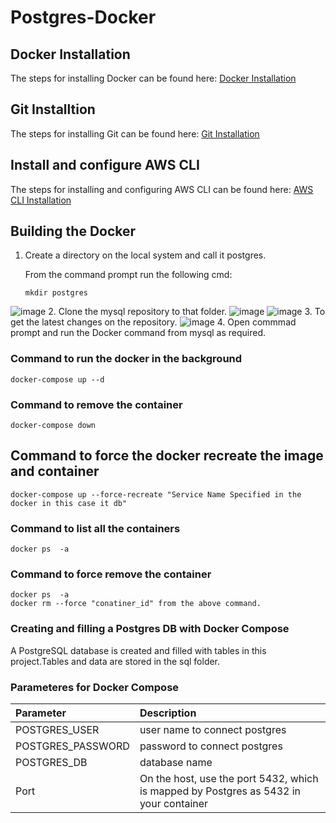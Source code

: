 # Postgres-Docker
## Docker Installation 
The steps for installing Docker can be found here:
  [Docker Installation](https://github.com/syntaxboard/docker-installation)
## Git Installtion 
The steps for installing Git can be found here:
  [Git Installation](https://github.com/syntaxboard/git-installtion)
## Install and configure AWS CLI
The steps for installing and configuring AWS CLI can be found here:
  [AWS CLI Installation](https://github.com/syntaxboard/aws-cli-installation)
## Building the Docker
1. Create a directory on the local system and call it postgres.
   
   From the command prompt run the following cmd:
   
   ```
   mkdir postgres
   
   ```
   
   
  ![image](https://user-images.githubusercontent.com/51730523/175397289-13dc6e85-fc9e-482c-9d9e-313412986cd7.png)
2. Clone the mysql repository to that folder.
  ![image](https://user-images.githubusercontent.com/51730523/175397784-8c7895c8-93c5-40d7-ac88-2d67f6b95f7f.png)
  ![image](https://user-images.githubusercontent.com/51730523/175398164-7fbb400e-67d9-4fa7-b99d-4a4a3496d6b7.png)
3. To get the latest changes on the repository.
   ![image](https://user-images.githubusercontent.com/51730523/175399685-61d0eb7d-04bd-42f4-8efe-2f067a5940a1.png)
4. Open commmad prompt and run the Docker command from mysql as required.

### Command to run the docker in the background
   ```
   docker-compose up --d
   ```
### Command to remove the container 
   ```
   docker-compose down
   ```
## Command to force the docker recreate the image and container
   ```
   docker-compose up --force-recreate "Service Name Specified in the docker in this case it db"
   ```
### Command to list all the containers
   ```
   docker ps  -a
   ```
### Command to force remove the container
   ```
   docker ps  -a
   docker rm --force "conatiner_id" from the above command.
   ```

### Creating and filling a Postgres DB with Docker Compose
A PostgreSQL database is created and filled with tables in this project.Tables and data are stored in the sql folder.

### Parameteres for Docker Compose
| Parameter          | Description|
| :---               |:----  | 
| POSTGRES_USER      |user name to connect postgres|
| POSTGRES_PASSWORD  |password to connect postgres|        
| POSTGRES_DB        |database name|
| Port               |On the host, use the port 5432, which is mapped by Postgres as 5432 in your container| 

